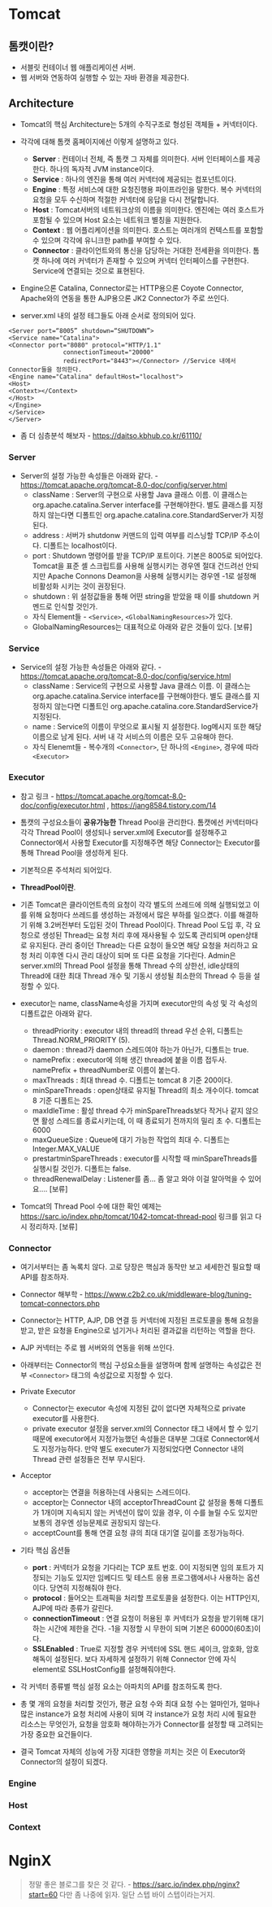 # Tomcat

## 톰캣이란?
+ 서블릿 컨테이너 웹 애플리케이션 서버.
+ 웹 서버와 연동하여 실행할 수 있는 자바 환경을 제공한다.

## Architecture
+ Tomcat의 핵심 Architecture는 5개의 수직구조로 형성된 객체들 + 커넥터이다.
+ 각각에 대해 톰캣 홈페이지에선 이렇게 설명하고 있다.
    * **Server** : 컨테이너 전체, 즉 톰캣 그 자체를 의미한다. 서버 인터페이스를 제공한다. 하나의 독자적 JVM instance이다.
    * **Service** : 하나의 엔진을 통해 여러 커넥터에 제공되는 컴포넌트이다.
    * **Engine** : 특정 서비스에 대한 요청진행용 파이프라인을 말한다. 복수 커넥터의 요청을 모두 수신하며 적절한 커넥터에 응답을 다시 전달합니다.
    * **Host** : Tomcat서버의 네트워크상의 이름을 의미한다. 엔진에는 여러 호스트가 포함될 수 있으며 Host 요소는 네트워크 별칭을 지원한다.
    * **Context** : 웹 어플리케이션을 의미한다. 호스트는 여러개의 컨텍스트를 포함할 수 있으며 각각에 유니크한 path를 부여할 수 있다.
    * **Connector** : 클라이언트와의 통신을 담당하는 거대한 전세환을 의미한다. 톰캣 하나에 여러 커넥터가 존재할 수 있으며 커넥터 인터페이스를 구현한다. Service에 연결되는 것으로 표현된다.

+ Engine으론 Catalina, Connector로는 HTTP용으론 Coyote Connector, Apache와의 연동을 통한 AJP용으론 JK2 Connector가 주로 쓰인다.

+ server.xml 내의 설정 테그들도 아래 순서로 정의되어 있다.
```
<Server port=“8005” shutdown=“SHUTDOWN”>
<Service name="Catalina">
<Connector port="8080" protocol="HTTP/1.1"
               connectionTimeout="20000"
               redirectPort="8443"></Connector> //Service 내에서 Connector들을 정의한다.
<Engine name="Catalina" defaultHost="localhost">
<Host>
<Context></Context>
</Host>
</Engine>
</Service>
</Server>
```

+ 좀 더 심층분석 해보자 - https://daitso.kbhub.co.kr/61110/

### Server
+ Server의 설정 가능한 속성들은 아래와 같다. - https://tomcat.apache.org/tomcat-8.0-doc/config/server.html
    * className : Server의 구현으로 사용할 Java 클래스 이름. 이 클래스는 org.apache.catalina.Server interface를 구현해야한다. 별도 클래스를 지정하지 않는다면 디폴트인 org.apache.catalina.core.StandardServer가 지정된다.
    * address : 서버가 shutdonw 커맨드의 입력 여부를 리스닝할 TCP/IP 주소이다. 디폴트는 localhost이다.
    * port : Shutdown 명령어를 받을 TCP/IP 포트이다. 기본은 8005로 되어있다. Tomcat을 표준 셸 스크립트를 사용해 실행시키는 경우엔 절대 건드려선 안되지만 Apache Connons Deamon을 사용해 실행시키는 경우엔 -1로 설정해 비활성화 시키는 것이 권장된다.
    * shutdown : 위 설정값들을 통해 어떤 string을 받았을 때 이를 shutdown 커멘드로 인식할 것인가.
    * 자식 Element들 - ```<Service>```, ```<GlobalNamingResources>```가 있다.
    * GlobalNamingResources는 대표적으로 아래와 같은 것들이 있다. [보류]

### Service
+ Service의 설정 가능한 속성들은 아래와 같다. - https://tomcat.apache.org/tomcat-8.0-doc/config/service.html
    * className : Service의 구현으로 사용할 Java 클래스 이름. 이 클래스는 org.apache.catalina.Service interface를 구현해야한다. 별도 클래스를 지정하지 않는다면 디폴트인 org.apache.catalina.core.StandardService가 지정된다.
    * name : Service의 이름이 무엇으로 표시될 지 설정한다. log메시지 또한 해당 이름으로 남게 된다. 서버 내 각 서비스의 이름은 모두 고유해야 한다.
    * 자식 Elenemt들 - 복수개의 ```<Connector>```, 단 하나의 ```<Engine>```, 경우에 따라 ```<Executor>```


### Executor
+ 참고 링크 - https://tomcat.apache.org/tomcat-8.0-doc/config/executor.html , https://jang8584.tistory.com/14
+ 톰캣의 구성요소들이 **공유가능한** Thread Pool을 관리한다. 톰캣에선 커넥터마다 각각 Thread Pool이 생성되나 server.xml에 Executor를 설정해주고 Connector에서 사용할 Executor를 지정해주면 해당 Connector는 Executor를 통해 Thread Pool을 생성하게 된다.
+ 기본적으론 주석처리 되어있다.

+ **ThreadPool이란**.
+ 기존 Tomcat은 클라이언트측의 요청이 각각 별도의 쓰레드에 의해 실행되었고 이를 위해 요청마다 쓰레드를 생성하는 과정에서 많은 부하를 일으켰다. 이를 해결하기 위해 3.2버전부터 도입된 것이 Thread Pool이다. Thread Pool 도입 후, 각 요청으로 생성된 Thread는 요청 처리 후에 재사용될 수 있도록 관리되며 open상태로 유지된다. 관리 중이던 Thread는 다른 요청이 들오면 해당 요청을 처리하고 요청 처리 이후엔 다시 관리 대상이 되며 또 다른 요청을 기다린다. Admin은 server.xml의 Thread Pool 설정을 통해 Thread 수의 상한선, idle상태의 Thread에 대한 최대 Thread 개수 및 기동시 생성될 최소한의 Thread 수 등을 설정할 수 있다.

+ executor는 name, className속성을 가지며 executor만의 속성 및 각 속성의 디폴트값은 아래와 같다.
    * threadPriority : executor 내의 thread의 thread 우선 순위, 디폴트는 Thread.NORM_PRIORITY (5). 
    * daemon : thread가 daemon 스레드여야 하는가 아닌가, 디폴트는 true.
    * namePrefix : executor에 의해 생긴 thread에 붙을 이름 접두사. namePrefix + threadNumber로 이름이 붙는다.
    * maxThreads : 최대 thread 수. 디폴트는 tomcat 8 기준 200이다.
    * minSpareThreads : open상태로 유지될 Thread의 최소 개수이다. tomcat 8 기준 디폴트는 25.
    * maxIdleTime : 활성 thread 수가 minSpareThreads보다 작거나 같지 않으면 활성 스레드를 종료시키는데, 이 때 종료되기 전까지의 밀리 초 수. 디폴트는 6000
    * maxQueueSize : Queue에 대기 가능한 작업의 최대 수. 디폴트는 Integer.MAX_VALUE
    * prestartminSpareThreads : executor를 시작할 때 minSpareThreads를 실행시킬 것인가. 디폴트는 false.
    * threadRenewalDelay : Listener를 좀... 좀 알고 와야 이걸 알아먹을 수 있어요.... [보류]
 + Tomcat의 Thread Pool 수에 대한 확인 예제는 https://sarc.io/index.php/tomcat/1042-tomcat-thread-pool 링크를 읽고 다시 정리하자. [보류]

### Connector
+ 여기서부터는 좀 녹록치 않다. 고로 당장은 핵심과 동작만 보고 세세한건 필요할 때 API를 참조하자.
+ Connector 해부학 - https://www.c2b2.co.uk/middleware-blog/tuning-tomcat-connectors.php

+ Connector는 HTTP, AJP, DB 연결 등 커넥터에 지정된 프로토콜을 통해 요청을 받고, 받은 요청을 Engine으로 넘기거나 처리된 결과값을 리턴하는 역할을 한다.
+ AJP 커넥터는 주로 웹 서버와의 연동을 위해 쓰인다.
+ 아래부터는 Connector의 핵심 구성요소들을 설명하며 함께 설명하는 속성값은 전부 ```<Connector>``` 태그의 속성값으로 지정할 수 있다.
+ Private Executor 
    * Connector는 executor 속성에 지정된 값이 없다면 자체적으로 private executor를 사용한다. 
    * private executor 설정을 server.xml의 Connector 태그 내에서 할 수 있기 때문에 executor에서 지정가능했던 속성들은 대부분 그대로 Connector에서도 지정가능하다. 만약 별도 executer가 지정되었다면 Connector 내의 Thread 관련 설정들은 전부 무시된다.
+ Acceptor
    * acceptor는 연결을 허용하는데 사용되는 스레드이다.
    * acceptor는 Connector 내의 acceptorThreadCount 값 설정을 통해 디폴트가 1개이며 지속되지 않는 커넥션이 많이 있을 경우, 이 수를 늘릴 수도 있지만 보통의 경우엔 성능문제로 권장되지 않는다.
    * acceptCount를 통해 연결 요청 큐의 최대 대기열 길이를 조정가능하다.
+ 기타 핵심 옵션들
    * **port** : 커넥터가 요청을 기다리는 TCP 포트 번호. 0이 지정되면 임의 포트가 지정되는 기능도 있지만 임베디드 및 테스트 응용 프로그램에서나 사용하는 옵션이다. 당연히 지정해줘야 한다.
    * **protocol** : 들어오는 트래픽을 처리할 프로토콜을 설정한다. 이는 HTTP인지, AJP에 따라 종류가 갈린다.
    * **connectionTimeout** : 연결 요청이 허용된 후 커넥터가 요청을 받기위해 대기하는 시간에 제한을 건다. -1을 지정할 시 무한이 되며 기본은 60000(60초)이다.
    * **SSLEnabled** : True로 지정할 경우 커넥터에 SSL 핸드 셰이크, 암호화, 암호 해독이 설정된다. 보다 자세하게 설정하기 위해 Connector  안에 자식 element로 SSLHostConfig를 설정해줘야한다.
+ 각 커넥터 종류별 핵심 설정 요소는 아파치의 API를 참조하도록 한다.
+ 총 몇 개의 요청을 처리할 것인가, 평균 요청 수와 최대 요청 수는 얼마인가, 얼마나 많은 instance가 요청 처리에 사용이 되며 각 instance가 요청 처리 시에 필요한 리소스는 무엇인가, 요청을 암호화 해야하는가가 Connector를 설정할 때 고려되는 가장 중요한 요건들이다.

+ 결국 Tomcat 자체의 성능에 가장 지대한 영향을 끼치는 것은 이 Executor와 Connector의 설정이 되겠다.

### Engine

### Host

### Context



# NginX
> 정말 좋은 블로그를 찾은 것 같다. - https://sarc.io/index.php/nginx?start=60
> 다만 좀 나중에 읽자. 일단 스텝 바이 스텝이라는거지.

